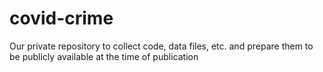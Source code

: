 # covid-crime
Our private repository to collect code, data files, etc. and prepare them to be publicly available at the time of publication
